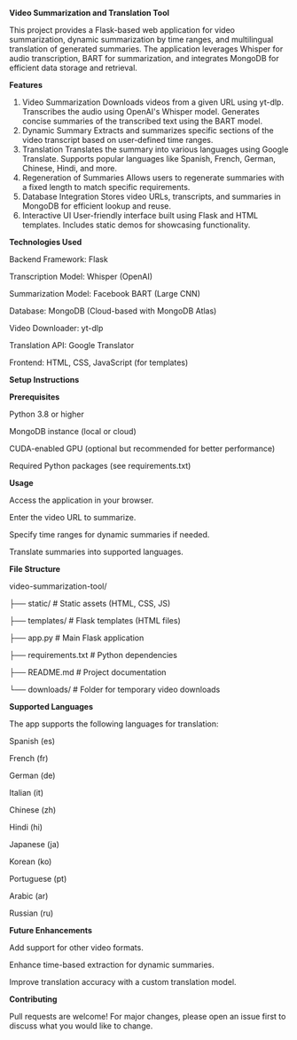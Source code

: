 **Video Summarization and Translation Tool**

This project provides a Flask-based web application for video summarization, dynamic summarization by time ranges, and multilingual translation of generated summaries. The application leverages Whisper for audio transcription, BART for summarization, and integrates MongoDB for efficient data storage and retrieval.

**Features**

1. Video Summarization
Downloads videos from a given URL using yt-dlp.
Transcribes the audio using OpenAI's Whisper model.
Generates concise summaries of the transcribed text using the BART model.
2. Dynamic Summary
Extracts and summarizes specific sections of the video transcript based on user-defined time ranges.
3. Translation
Translates the summary into various languages using Google Translate.
Supports popular languages like Spanish, French, German, Chinese, Hindi, and more.
4. Regeneration of Summaries
Allows users to regenerate summaries with a fixed length to match specific requirements.
5. Database Integration
Stores video URLs, transcripts, and summaries in MongoDB for efficient lookup and reuse.
6. Interactive UI
User-friendly interface built using Flask and HTML templates.
Includes static demos for showcasing functionality.

**Technologies Used**

Backend Framework: Flask

Transcription Model: Whisper (OpenAI)

Summarization Model: Facebook BART (Large CNN)

Database: MongoDB (Cloud-based with MongoDB Atlas)

Video Downloader: yt-dlp

Translation API: Google Translator

Frontend: HTML, CSS, JavaScript (for templates)

**Setup Instructions**

**Prerequisites**

Python 3.8 or higher

MongoDB instance (local or cloud)

CUDA-enabled GPU (optional but recommended for better performance)

Required Python packages (see requirements.txt)

**Usage**

Access the application in your browser.

Enter the video URL to summarize.

Specify time ranges for dynamic summaries if needed.

Translate summaries into supported languages.

**File Structure**

video-summarization-tool/

├── static/               # Static assets (HTML, CSS, JS)

├── templates/            # Flask templates (HTML files)

├── app.py                # Main Flask application

├── requirements.txt      # Python dependencies

├── README.md             # Project documentation

└── downloads/            # Folder for temporary video downloads


**Supported Languages**

The app supports the following languages for translation:

Spanish (es)

French (fr)

German (de)

Italian (it)

Chinese (zh)

Hindi (hi)

Japanese (ja)

Korean (ko)

Portuguese (pt)

Arabic (ar)

Russian (ru)

**Future Enhancements**

Add support for other video formats.

Enhance time-based extraction for dynamic summaries.

Improve translation accuracy with a custom translation model.

**Contributing**

Pull requests are welcome! For major changes, please open an issue first to discuss what you would like to change.

